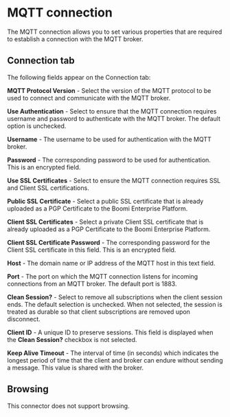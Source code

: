 # MQTT connection

<head>
  <meta name="guidename" content="Integration"/>
  <meta name="context" content="GUID-27cb7186-50f3-4e6f-b28a-debde24ca803"/>
</head>

The MQTT connection allows you to set various properties that are required to establish a connection with the MQTT broker.

## Connection tab

The following fields appear on the Connection tab:

**MQTT Protocol Version** - 
Select the version of the MQTT protocol to be used to connect and communicate with the MQTT broker.

**Use Authentication** - 
Select to ensure that the MQTT connection requires username and password to authenticate with the MQTT broker. The default option is unchecked.

**Username** - 
The username to be used for authentication with the MQTT broker.

**Password** - 
The corresponding password to be used for authentication. This is an encrypted field.

**Use SSL Certificates** - 
Select to ensure the MQTT connection requires SSL and Client SSL certifications.

**Public SSL Certificate** - 
Select a public SSL certificate that is already uploaded as a PGP Certificate to the Boomi Enterprise Platform.

**Client SSL Certificates** - 
Select a private Client SSL certificate that is already uploaded as a PGP Certificate to the Boomi Enterprise Platform.

**Client SSL Certificate Password** - 
The corresponding password for the Client SSL certificate in this field. This is an encrypted field.

**Host** - 
The domain name or IP address of the MQTT host in this text field.

**Port** - 
The port on which the MQTT connection listens for incoming connections from an MQTT broker. The default port is 1883.

**Clean Session?** - 
Select to remove all subscriptions when the client session ends. The default selection is unchecked. When not selected, the session is treated as durable so that client subscriptions are removed upon disconnect.

**Client ID** - 
A unique ID to preserve sessions. This field is displayed when the **Clean Session?** checkbox is not selected.

**Keep Alive Timeout** - 
The interval of time (in seconds) which indicates the longest period of time that the client and broker can endure without sending a message. This value is shared with the broker.

## Browsing

This connector does not support browsing.